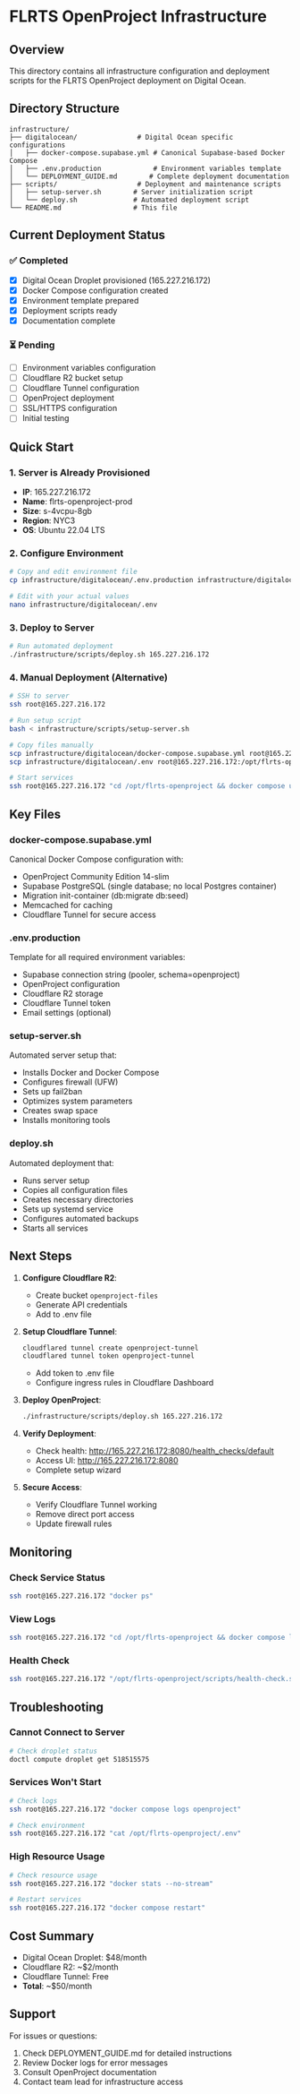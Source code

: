 # FLRTS OpenProject Infrastructure

## Overview

This directory contains all infrastructure configuration and deployment scripts
for the FLRTS OpenProject deployment on Digital Ocean.

## Directory Structure

```
infrastructure/
├── digitalocean/               # Digital Ocean specific configurations
│   ├── docker-compose.supabase.yml # Canonical Supabase-based Docker Compose
│   ├── .env.production             # Environment variables template
│   └── DEPLOYMENT_GUIDE.md        # Complete deployment documentation
├── scripts/                    # Deployment and maintenance scripts
│   ├── setup-server.sh        # Server initialization script
│   └── deploy.sh              # Automated deployment script
└── README.md                  # This file
```

## Current Deployment Status

### ✅ Completed

- [x] Digital Ocean Droplet provisioned (165.227.216.172)
- [x] Docker Compose configuration created
- [x] Environment template prepared
- [x] Deployment scripts ready
- [x] Documentation complete

### ⏳ Pending

- [ ] Environment variables configuration
- [ ] Cloudflare R2 bucket setup
- [ ] Cloudflare Tunnel configuration
- [ ] OpenProject deployment
- [ ] SSL/HTTPS configuration
- [ ] Initial testing

## Quick Start

### 1. Server is Already Provisioned

- **IP**: 165.227.216.172
- **Name**: flrts-openproject-prod
- **Size**: s-4vcpu-8gb
- **Region**: NYC3
- **OS**: Ubuntu 22.04 LTS

### 2. Configure Environment

```bash
# Copy and edit environment file
cp infrastructure/digitalocean/.env.production infrastructure/digitalocean/.env

# Edit with your actual values
nano infrastructure/digitalocean/.env
```

### 3. Deploy to Server

```bash
# Run automated deployment
./infrastructure/scripts/deploy.sh 165.227.216.172
```

### 4. Manual Deployment (Alternative)

```bash
# SSH to server
ssh root@165.227.216.172

# Run setup script
bash < infrastructure/scripts/setup-server.sh

# Copy files manually
scp infrastructure/digitalocean/docker-compose.supabase.yml root@165.227.216.172:/opt/flrts-openproject/docker-compose.yml
scp infrastructure/digitalocean/.env root@165.227.216.172:/opt/flrts-openproject/.env

# Start services
ssh root@165.227.216.172 "cd /opt/flrts-openproject && docker compose up -d"
```

## Key Files

### docker-compose.supabase.yml

Canonical Docker Compose configuration with:

- OpenProject Community Edition 14-slim
- Supabase PostgreSQL (single database; no local Postgres container)
- Migration init-container (db:migrate db:seed)
- Memcached for caching
- Cloudflare Tunnel for secure access

### .env.production

Template for all required environment variables:

- Supabase connection string (pooler, schema=openproject)
- OpenProject configuration
- Cloudflare R2 storage
- Cloudflare Tunnel token
- Email settings (optional)

### setup-server.sh

Automated server setup that:

- Installs Docker and Docker Compose
- Configures firewall (UFW)
- Sets up fail2ban
- Optimizes system parameters
- Creates swap space
- Installs monitoring tools

### deploy.sh

Automated deployment that:

- Runs server setup
- Copies all configuration files
- Creates necessary directories
- Sets up systemd service
- Configures automated backups
- Starts all services

## Next Steps

1. **Configure Cloudflare R2**:
   - Create bucket `openproject-files`
   - Generate API credentials
   - Add to .env file

2. **Setup Cloudflare Tunnel**:

   ```bash
   cloudflared tunnel create openproject-tunnel
   cloudflared tunnel token openproject-tunnel
   ```

   - Add token to .env file
   - Configure ingress rules in Cloudflare Dashboard

3. **Deploy OpenProject**:

   ```bash
   ./infrastructure/scripts/deploy.sh 165.227.216.172
   ```

4. **Verify Deployment**:
   - Check health: http://165.227.216.172:8080/health_checks/default
   - Access UI: http://165.227.216.172:8080
   - Complete setup wizard

5. **Secure Access**:
   - Verify Cloudflare Tunnel working
   - Remove direct port access
   - Update firewall rules

## Monitoring

### Check Service Status

```bash
ssh root@165.227.216.172 "docker ps"
```

### View Logs

```bash
ssh root@165.227.216.172 "cd /opt/flrts-openproject && docker compose logs -f"
```

### Health Check

```bash
ssh root@165.227.216.172 "/opt/flrts-openproject/scripts/health-check.sh"
```

## Troubleshooting

### Cannot Connect to Server

```bash
# Check droplet status
doctl compute droplet get 518515575
```

### Services Won't Start

```bash
# Check logs
ssh root@165.227.216.172 "docker compose logs openproject"

# Check environment
ssh root@165.227.216.172 "cat /opt/flrts-openproject/.env"
```

### High Resource Usage

```bash
# Check resource usage
ssh root@165.227.216.172 "docker stats --no-stream"

# Restart services
ssh root@165.227.216.172 "docker compose restart"
```

## Cost Summary

- Digital Ocean Droplet: $48/month
- Cloudflare R2: ~$2/month
- Cloudflare Tunnel: Free
- **Total**: ~$50/month

## Support

For issues or questions:

1. Check DEPLOYMENT_GUIDE.md for detailed instructions
2. Review Docker logs for error messages
3. Consult OpenProject documentation
4. Contact team lead for infrastructure access
